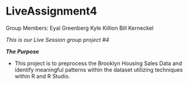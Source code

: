 # LiveAssignment4
Group Members:
Eyal Greenberg
Kyle Killion
Bill Kerneckel

*This is our Live Session group project #4*

___The Purpose___

* This project is to preprocess the Brooklyn Housing Sales Data and identify meaningful patterns within the dataset utilizing
techniques within R and R Studio.


